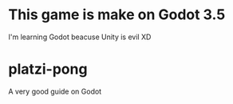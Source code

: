 # This game is make on Godot 3.5
I'm learning Godot beacuse Unity is evil XD


# platzi-pong

A very good guide on Godot
